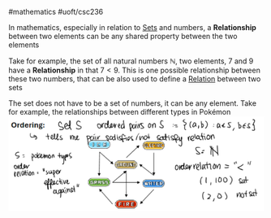 #mathematics 
#uoft/csc236 

In mathematics, especially in relation to [Sets](../../../Mathematics/MAT223%20Notes/Set.md) and numbers, a **Relationship** between two elements can be any shared property between the two elements

Take for example, the set of all natural numbers $\mathbb{N}$, two elements, $7$ and  $9$ have a **Relationship** in that $7<9$. 
	This is one possible relationship between these two numbers, that can be also used to define a [Relation](Relation.md) between two sets

The set does not have to be a set of numbers, it can be any element.
Take for example, the relationships between different types in Pokémon
	![Pasted image 20240517203833](attachments/Pasted%20image%2020240517203833.png)
